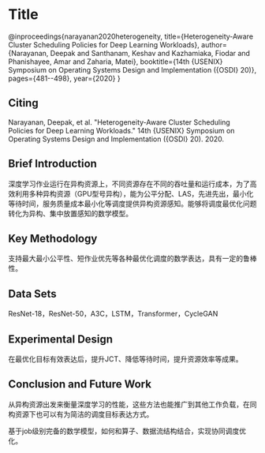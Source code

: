 # Title

@inproceedings{narayanan2020heterogeneity,
  title={Heterogeneity-Aware Cluster Scheduling Policies for Deep Learning Workloads},
  author={Narayanan, Deepak and Santhanam, Keshav and Kazhamiaka, Fiodar and Phanishayee, Amar and Zaharia, Matei},
  booktitle={14th $\{$USENIX$\}$ Symposium on Operating Systems Design and Implementation ($\{$OSDI$\}$ 20)},
  pages={481--498},
  year={2020}
}

## Citing

Narayanan, Deepak, et al. "Heterogeneity-Aware Cluster Scheduling Policies for Deep Learning Workloads." 14th {USENIX} Symposium on Operating Systems Design and Implementation ({OSDI} 20). 2020.

## Brief Introduction

深度学习作业运行在异构资源上，不同资源存在不同的吞吐量和运行成本，为了高效利用多种异构资源（GPU型号异构），能为公平分配、LAS，先进先出，最小化等待时间，服务质量成本最小化等调度提供异构资源感知。能够将调度最优化问题转化为异构、集中放置感知的数学模型。

## Key Methodology

支持最大最小公平性、短作业优先等各种最优化调度的数学表达，具有一定的鲁棒性。

## Data Sets

ResNet-18，ResNet-50，A3C，LSTM，Transformer，CycleGAN

## Experimental Design

在最优化目标有效表达后，提升JCT、降低等待时间，提升资源效率等成果。

## Conclusion and Future Work

从异构资源出发来衡量深度学习的性能，这些方法也能推广到其他工作负载，在同构资源下也可以有为简洁的调度目标表达方式。

基于job级别完备的数学模型，如何和算子、数据流结构结合，实现协同调度优化。
